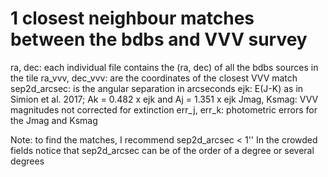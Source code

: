 # 1 closest neighbour matches between the bdbs and VVV survey 
ra, dec: each individual file contains the (ra, dec) of all the bdbs sources in the tile
ra_vvv, dec_vvv: are the coordinates of the closest VVV match
sep2d_arcsec: is the angular separation in arcseconds
ejk: E(J-K) as in Simion et al. 2017; Ak = 0.482 x ejk and Aj = 1.351 x ejk
Jmag, Ksmag: VVV magnitudes not corrected for extinction
err_j, err_k: photometric errors for the Jmag and Ksmag

Note: to find the matches, I recommend sep2d_arcsec < 1''
In the crowded fields notice that sep2d_arcsec can be of the order of a degree or several degrees

